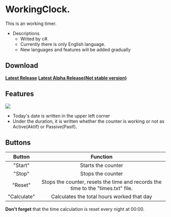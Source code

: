 # WorkingClock.
This is an working timer. 
- Descriptions.
    - Writed by c#.
    - Currently there is only English language.
    - New languages ​​and features will be added gradually
 ## Download
 [**Latest Release**](https://github.com/Sithratlanches/WorkingClock/releases/latest)
 [**Latest Alpha Release(Not stable version)**](https://github.com/Sithratlanches/WorkingClock/releases/latest)
 
## Features
![](https://img001.prntscr.com/file/img001/1iu4dhz1RMGYs9zN35rTRA.png)
- Today's date is written in the upper left corner
- Under the duration, it is written whether the counter is working or not as Active(Aktif) or Passive(Pasif).

## Buttons
| **Button** |                                   **Function**                                   |
|:----------:|:--------------------------------------------------------------------------------:|
|  "Start"  |                                Starts the counter                                |
|  "Stop"  |                                 Stops the counter                                |
|   "Reset"  | Stops the counter, resets the time and records the time to the "times.txt" file. |
|  "Calculate" |                    Calculates the total hours worked that day                    |

**Don't forget** that the time calculation is reset every night at 00:00.



